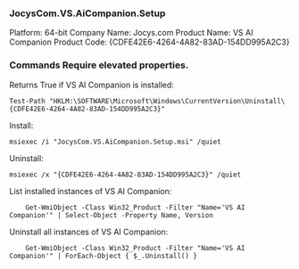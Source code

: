 ### JocysCom.VS.AiCompanion.Setup

Platform: 64-bit
Company Name: Jocys.com
Product Name: VS AI Companion
Product Code: {CDFE42E6-4264-4A82-83AD-154DD995A2C3}

### Commands Require elevated properties.

Returns True if VS AI Companion is installed:

	Test-Path "HKLM:\SOFTWARE\Microsoft\Windows\CurrentVersion\Uninstall\{CDFE42E6-4264-4A82-83AD-154DD995A2C3}"

Install:

	msiexec /i "JocysCom.VS.AiCompanion.Setup.msi" /quiet
	
Uninstall:

	msiexec /x "{CDFE42E6-4264-4A82-83AD-154DD995A2C3}" /quiet
	
List installed instances of VS AI Companion:

		Get-WmiObject -Class Win32_Product -Filter "Name='VS AI Companion'" | Select-Object -Property Name, Version

Uninstall all instances of VS AI Companion:

		Get-WmiObject -Class Win32_Product -Filter "Name='VS AI Companion'" | ForEach-Object { $_.Uninstall() }
